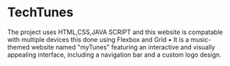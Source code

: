 # TechTunes
The project uses HTML,CSS,JAVA SCRIPT and this website is compatable with multiple devices this done using Flexbox and Grid • It is a  music-themed website named "myTunes" featuring an interactive and visually appealing interface, including a navigation bar and a custom logo design.

